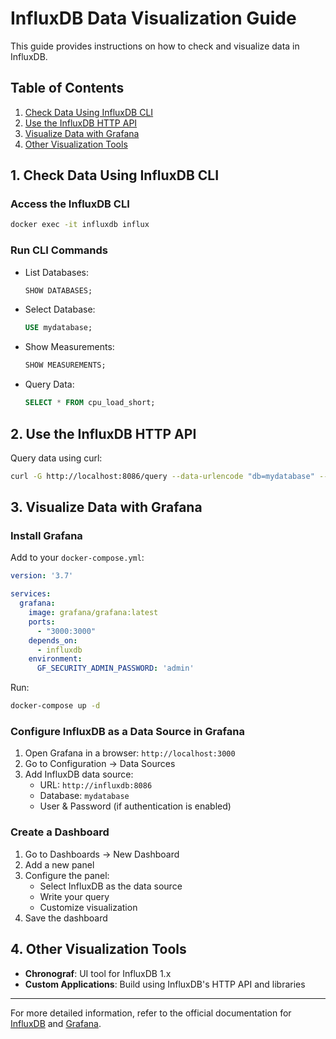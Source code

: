 # InfluxDB Data Visualization Guide

This guide provides instructions on how to check and visualize data in InfluxDB.

## Table of Contents
1. [Check Data Using InfluxDB CLI](#1-check-data-using-influxdb-cli)
2. [Use the InfluxDB HTTP API](#2-use-the-influxdb-http-api)
3. [Visualize Data with Grafana](#3-visualize-data-with-grafana)
4. [Other Visualization Tools](#4-other-visualization-tools)

## 1. Check Data Using InfluxDB CLI

### Access the InfluxDB CLI
```sh
docker exec -it influxdb influx
```

### Run CLI Commands
- List Databases:
  ```sql
  SHOW DATABASES;
  ```
- Select Database:
  ```sql
  USE mydatabase;
  ```
- Show Measurements:
  ```sql
  SHOW MEASUREMENTS;
  ```
- Query Data:
  ```sql
  SELECT * FROM cpu_load_short;
  ```

## 2. Use the InfluxDB HTTP API

Query data using curl:
```sh
curl -G http://localhost:8086/query --data-urlencode "db=mydatabase" --data-urlencode "q=SELECT * FROM cpu_load_short"
```

## 3. Visualize Data with Grafana

### Install Grafana
Add to your `docker-compose.yml`:
```yaml
version: '3.7'

services:
  grafana:
    image: grafana/grafana:latest
    ports:
      - "3000:3000"
    depends_on:
      - influxdb
    environment:
      GF_SECURITY_ADMIN_PASSWORD: 'admin'
```

Run:
```sh
docker-compose up -d
```

### Configure InfluxDB as a Data Source in Grafana
1. Open Grafana in a browser: `http://localhost:3000`
2. Go to Configuration -> Data Sources
3. Add InfluxDB data source:
   - URL: `http://influxdb:8086`
   - Database: `mydatabase`
   - User & Password (if authentication is enabled)

### Create a Dashboard
1. Go to Dashboards -> New Dashboard
2. Add a new panel
3. Configure the panel:
   - Select InfluxDB as the data source
   - Write your query
   - Customize visualization
4. Save the dashboard

## 4. Other Visualization Tools
- **Chronograf**: UI tool for InfluxDB 1.x
- **Custom Applications**: Build using InfluxDB's HTTP API and libraries

---

For more detailed information, refer to the official documentation for [InfluxDB](https://docs.influxdata.com/) and [Grafana](https://grafana.com/docs/).